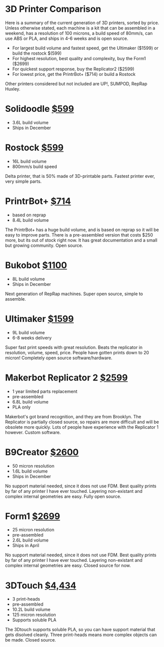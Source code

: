 3D Printer Comparison
=====================

  Here is a summary of the current generation of 3D printers, sorted by price. Unless otherwise stated, each machine is a kit that can be assembled in a weekend, has a resolution of 100 microns, a build speed of 80mm/s, can use ABS or PLA, and ships in 4-6 weeks and is open source.

  * For largest build volume and fastest speed, get the Ultimaker ($1599) or build the rostock $(599)
  * For highest resolution, best quality and complexity, buy the Form1 ($2699)
  * For quickest support response, buy the Replicator2 ($2599)
  * For lowest price, get the PrintrBot+ ($714) or build a Rostock

  Other printers considered but not included are UP!, SUMPOD, RepRap Huxley.

Solidoodle [$599]()
===================

  * 3.6L build volume
  * Ships in December

Rostock [$599]()
================

  * 16L build volume
  * 800mm/s build speed

  Delta printer, that is 50% made of 3D-printable parts. Fastest printer ever, very simple parts.


PrintrBot+ [$714](http://printrbot.com/wp-content/uploads/2012/03/IMG_1089.jpg)
=================

  * based on reprap
  * 8.4L build volume

  The PrintrBot+ has a huge build volume, and is based on reprap so it will be easy to improve parts. There is a pre-assembled version that costs $250 more, but its out of stock right now. It has great documentation and a small but growing community. Open source.

Bukobot [$1100]()
=================

  * 8L build volume
  * Ships in December

  Next generation of RepRap machines. Super open source, simple to assemble.

Ultimaker [$1599]()
===================

  * 9L build volume
  * 6-8 weeks delivery

  Super fast print speeds with great resolution. Beats the replicator in resolution, volume, speed, price. People have gotten prints down to 20 micron! Completely open source software/hardware.

Makerbot Replicator 2 [$2599]()
===============================

  * 1 year limited parts replacement
  * pre-assembled
  * 6.8L build volume
  * PLA only

  Makerbot's got brand recognition, and they are from Brooklyn. The Replicator is partially closed source, so repairs are more difficult and will be obsolete more quickly. Lots of people have experience with the Replicator 1 however. Custom software.

B9Creator [$2600]()
===================

  * 50 micron resolution
  * 1.6L build volume
  * Ships in December

  No support material needed, since it does not use FDM. Best quality prints by far of any printer I have ever touched. Layering non-existant and complex internal geometries are easy. Fully open source.

Form1 [$2699]()
===============

  * 25 micron resolution
  * pre-assembled
  * 2.6L build volume
  * Ships in April

  No support material needed, since it does not use FDM. Best quality prints by far of any printer I have ever touched. Layering non-existant and complex internal geometries are easy. Closed source for now.


3DTouch [$4,434]()
==================

  * 3 print-heads
  * pre-assembled
  * 10.2L build volume
  * 125 micron resolution
  * Supports soluble PLA

  The 3Dtouch supports soluble PLA, so you can have support material that gets disolved cleanly. Three print-heads means more complex objects can be made. Closed source.